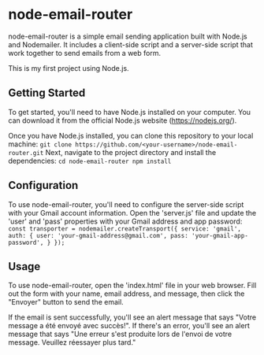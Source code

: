 # node-email-router

node-email-router is a simple email sending application built with Node.js and Nodemailer.
It includes a client-side script and a server-side script that work together to send emails
from a web form.

This is my first project using Node.js.

## Getting Started
To get started, you'll need to have Node.js installed on your computer. You can download it
from the official Node.js website (https://nodejs.org/).

Once you have Node.js installed, you can clone this repository to your local machine:
`
git clone https://github.com/<your-username>/node-email-router.git
`
Next, navigate to the project directory and install the dependencies:
`
cd node-email-router
npm install
`
## Configuration
To use node-email-router, you'll need to configure the server-side script with your Gmail
account information. Open the 'server.js' file and update the 'user' and 'pass' properties
with your Gmail address and app password:
`
const transporter = nodemailer.createTransport({
    service: 'gmail',
    auth: {
        user: 'your-gmail-address@gmail.com',
        pass: 'your-gmail-app-password',
    }
});
`
## Usage
To use node-email-router, open the 'index.html' file in your web browser. Fill out the form
with your name, email address, and message, then click the "Envoyer" button to send the
email.

If the email is sent successfully, you'll see an alert message that says "Votre message a été
envoyé avec succès!". If there's an error, you'll see an alert message that says "Une erreur
s'est produite lors de l'envoi de votre message. Veuillez réessayer plus tard."
